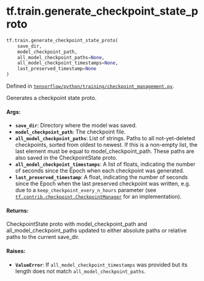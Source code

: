 <div itemscope itemtype="http://developers.google.com/ReferenceObject">
<meta itemprop="name" content="tf.train.generate_checkpoint_state_proto" />
<meta itemprop="path" content="Stable" />
</div>

# tf.train.generate_checkpoint_state_proto

``` python
tf.train.generate_checkpoint_state_proto(
    save_dir,
    model_checkpoint_path,
    all_model_checkpoint_paths=None,
    all_model_checkpoint_timestamps=None,
    last_preserved_timestamp=None
)
```



Defined in [`tensorflow/python/training/checkpoint_management.py`](https://www.tensorflow.org/code/tensorflow/python/training/checkpoint_management.py).

Generates a checkpoint state proto.

#### Args:

* <b>`save_dir`</b>: Directory where the model was saved.
* <b>`model_checkpoint_path`</b>: The checkpoint file.
* <b>`all_model_checkpoint_paths`</b>: List of strings.  Paths to all not-yet-deleted
    checkpoints, sorted from oldest to newest.  If this is a non-empty list,
    the last element must be equal to model_checkpoint_path.  These paths
    are also saved in the CheckpointState proto.
* <b>`all_model_checkpoint_timestamps`</b>: A list of floats, indicating the number of
    seconds since the Epoch when each checkpoint was generated.
* <b>`last_preserved_timestamp`</b>: A float, indicating the number of seconds since
    the Epoch when the last preserved checkpoint was written, e.g. due to a
    `keep_checkpoint_every_n_hours` parameter (see
    <a href="../../tf/contrib/checkpoint/CheckpointManager.md"><code>tf.contrib.checkpoint.CheckpointManager</code></a> for an implementation).

#### Returns:

CheckpointState proto with model_checkpoint_path and
all_model_checkpoint_paths updated to either absolute paths or
relative paths to the current save_dir.


#### Raises:

* <b>`ValueError`</b>: If `all_model_checkpoint_timestamps` was provided but its length
    does not match `all_model_checkpoint_paths`.
